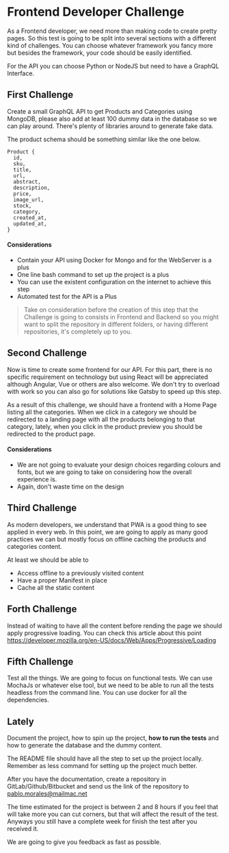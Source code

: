 # Frontend Developer Challenge

As a Frontend developer, we need more than making code to create pretty pages. So this test is going to be split into several sections with a different kind of challenges. You can choose whatever framework you fancy more but besides the framework, your code should be easily identified. 

For the API you can choose Python or NodeJS but need to have a GraphQL Interface. 


## First Challenge

Create a small GraphQL API to get Products and Categories using MongoDB, please also add at least 100 dummy data in the database so we can play around. There's plenty of libraries around to generate fake data. 

The product schema should be something similar like the one below.

```
Product {
  id, 
  sku,
  title, 
  url,
  abstract,
  description,
  price,
  image_url, 
  stock,
  category,
  created_at,
  updated_at,
}
```


#### Considerations
- Contain your API using Docker for Mongo and for the WebServer is a plus
- One line bash command to set up the project is a plus
- You can use the existent configuration on the internet to achieve this step
- Automated test for the API is a Plus

> Take on consideration before the creation of this step that the Challenge is going to consists in Frontend and Backend so you might want to split the repository in different folders, or having different repositories, it's completely up to you.


## Second Challenge

Now is time to create some frontend for our API. For this part, there is no specific requirement on technology but using React will be appreciated although Angular, Vue or others are also welcome. We don't try to overload with work so you can also go for solutions like Gatsby to speed up this step. 

As a result of this challenge, we should have a frontend with a Home Page listing all the categories.  When we click in a category we should be redirected to a landing page with all the products belonging to that category, lately, when you click in the product preview you should be redirected to the product page. 


#### Considerations

- We are not going to evaluate your design choices regarding colours and fonts, but we are going to take on considering how the overall experience is. 
- Again, don't waste time on the design


## Third Challenge

As modern developers, we understand that PWA is a good thing to see applied in every web. In this point, we are going to apply as many good practices we can but mostly focus on offline caching the products and categories content. 

At least we should be able to 

- Access offline to a previously visited content 
- Have a proper Manifest in place
- Cache all the static content


## Forth Challenge

Instead of waiting to have all the content before rending the page we should apply progressive loading. You can check this article about this point https://developer.mozilla.org/en-US/docs/Web/Apps/Progressive/Loading


## Fifth Challenge

Test all the things. We are going to focus on functional tests.
We can use MochaJs or whatever else tool, but we need to be able to run all the tests headless from the command line. You can use docker for all the dependencies. 

## Lately 

Document the project, how to spin up the project, **how to run the tests** and how to generate the database and the dummy content. 

The README file should have all the step to set up the project locally. Remember as less command for setting up the project much better. 

After you have the documentation, create a repository in GitLab/Github/Bitbucket and send us the link of the repository to pablo.morales@mailmac.net

The time estimated for the project is between 2 and 8 hours if you feel that will take more you can cut corners, but that will affect the result of the test. Anyways you still have a complete week for finish the test after you received it.

We are going to give you feedback as fast as possible. 

